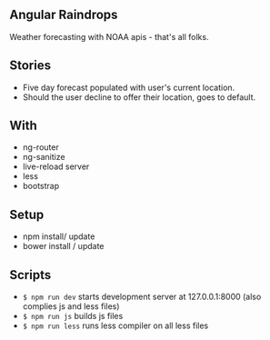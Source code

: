 ## Angular Raindrops

Weather forecasting with NOAA apis - that's all folks.

## Stories
- Five day forecast populated with user's current location. 
- Should the user decline to offer their location, goes to default.

## With
- ng-router
- ng-sanitize
- live-reload server
- less
- bootstrap 

## Setup
- npm install/ update
- bower install / update 

## Scripts
- `$ npm run dev` starts development server at 127.0.0.1:8000 (also complies js and less files)
- `$ npm run js` builds js files
- `$ npm run less` runs less compiler on all less files